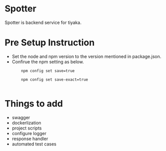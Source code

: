 # Spotter
Spotter is backend service for tiyaka.

# Pre Setup Instruction
<ul>
  <li>Set the node and npm version to the version mentioned in package.json.</li>
  <li> Confirue the npm setting as below. </li>
  <code>
    npm config set save=true
  </code>
  <code>
    npm config set save-exact=true
  </code>
</ul>

# Things to add
<ul>
  <li>swagger</li>
  <li>dockerlization</li>
  <li>project scripts</li>
  <li> configure logger</li>
  <li>response handler</li>
  <li>automated test cases</li>
</ul>